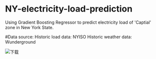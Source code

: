 # NY-electricity-load-prediction

Using Gradient Boosting Regressor to predict electricity load of 'Captial' zone in New York State.

#Data source:
Historic load data: NYISO
Historic weather data: Wunderground

![下载](https://github.com/user-attachments/assets/66a7c02e-d4b0-4cef-9194-1fdf249ac541)
